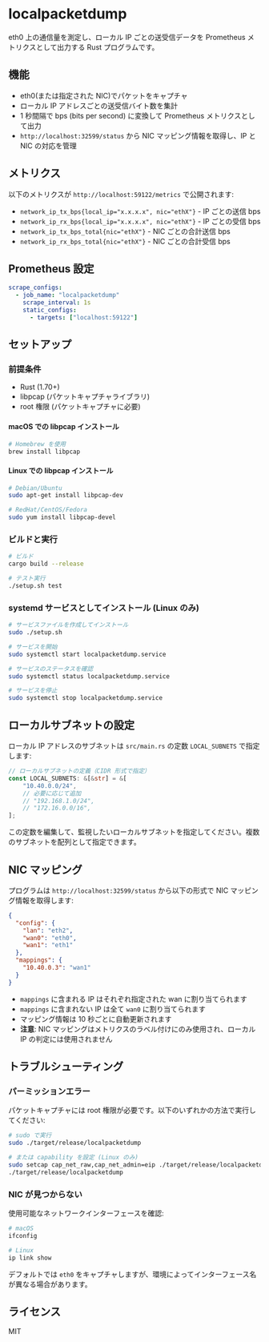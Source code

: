 # localpacketdump

eth0 上の通信量を測定し、ローカル IP ごとの送受信データを Prometheus メトリクスとして出力する Rust プログラムです。

## 機能

- eth0(または指定された NIC)でパケットをキャプチャ
- ローカル IP アドレスごとの送受信バイト数を集計
- 1 秒間隔で bps (bits per second) に変換して Prometheus メトリクスとして出力
- `http://localhost:32599/status` から NIC マッピング情報を取得し、IP と NIC の対応を管理

## メトリクス

以下のメトリクスが `http://localhost:59122/metrics` で公開されます:

- `network_ip_tx_bps{local_ip="x.x.x.x", nic="ethX"}` - IP ごとの送信 bps
- `network_ip_rx_bps{local_ip="x.x.x.x", nic="ethX"}` - IP ごとの受信 bps
- `network_ip_tx_bps_total{nic="ethX"}` - NIC ごとの合計送信 bps
- `network_ip_rx_bps_total{nic="ethX"}` - NIC ごとの合計受信 bps

## Prometheus 設定

```yaml
scrape_configs:
  - job_name: "localpacketdump"
    scrape_interval: 1s
    static_configs:
      - targets: ["localhost:59122"]
```

## セットアップ

### 前提条件

- Rust (1.70+)
- libpcap (パケットキャプチャライブラリ)
- root 権限 (パケットキャプチャに必要)

#### macOS での libpcap インストール

```bash
# Homebrew を使用
brew install libpcap
```

#### Linux での libpcap インストール

```bash
# Debian/Ubuntu
sudo apt-get install libpcap-dev

# RedHat/CentOS/Fedora
sudo yum install libpcap-devel
```

### ビルドと実行

```bash
# ビルド
cargo build --release

# テスト実行
./setup.sh test
```

### systemd サービスとしてインストール (Linux のみ)

```bash
# サービスファイルを作成してインストール
sudo ./setup.sh

# サービスを開始
sudo systemctl start localpacketdump.service

# サービスのステータスを確認
sudo systemctl status localpacketdump.service

# サービスを停止
sudo systemctl stop localpacketdump.service
```

## ローカルサブネットの設定

ローカル IP アドレスのサブネットは `src/main.rs` の定数 `LOCAL_SUBNETS` で指定します:

```rust
// ローカルサブネットの定義（CIDR 形式で指定）
const LOCAL_SUBNETS: &[&str] = &[
    "10.40.0.0/24",
    // 必要に応じて追加
    // "192.168.1.0/24",
    // "172.16.0.0/16",
];
```

この定数を編集して、監視したいローカルサブネットを指定してください。複数のサブネットを配列として指定できます。

## NIC マッピング

プログラムは `http://localhost:32599/status` から以下の形式で NIC マッピング情報を取得します:

```json
{
  "config": {
    "lan": "eth2",
    "wan0": "eth0",
    "wan1": "eth1"
  },
  "mappings": {
    "10.40.0.3": "wan1"
  }
}
```

- `mappings` に含まれる IP はそれぞれ指定された wan に割り当てられます
- `mappings` に含まれない IP は全て `wan0` に割り当てられます
- マッピング情報は 10 秒ごとに自動更新されます
- **注意**: NIC マッピングはメトリクスのラベル付けにのみ使用され、ローカル IP の判定には使用されません

## トラブルシューティング

### パーミッションエラー

パケットキャプチャには root 権限が必要です。以下のいずれかの方法で実行してください:

```bash
# sudo で実行
sudo ./target/release/localpacketdump

# または capability を設定 (Linux のみ)
sudo setcap cap_net_raw,cap_net_admin=eip ./target/release/localpacketdump
./target/release/localpacketdump
```

### NIC が見つからない

使用可能なネットワークインターフェースを確認:

```bash
# macOS
ifconfig

# Linux
ip link show
```

デフォルトでは `eth0` をキャプチャしますが、環境によってインターフェース名が異なる場合があります。

## ライセンス

MIT
